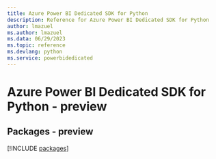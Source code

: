 ```yaml
---
title: Azure Power BI Dedicated SDK for Python
description: Reference for Azure Power BI Dedicated SDK for Python
author: lmazuel
ms.author: lmazuel
ms.data: 06/29/2023
ms.topic: reference
ms.devlang: python
ms.service: powerbidedicated
---
```

# Azure Power BI Dedicated SDK for Python - preview
## Packages - preview
[!INCLUDE [packages](power-bi-dedicated-index.md)]
